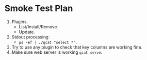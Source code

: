 Smoke Test Plan
===============

1. Plugins.
    - List/Install/Remove.
    - Update.
2. Stdout processing:
    - `ps -ef | ./qcat "select *"`.
3. Try to use any plugin to check that key columns are working fine.
4. Make sure web server is working `qcat serve`.
